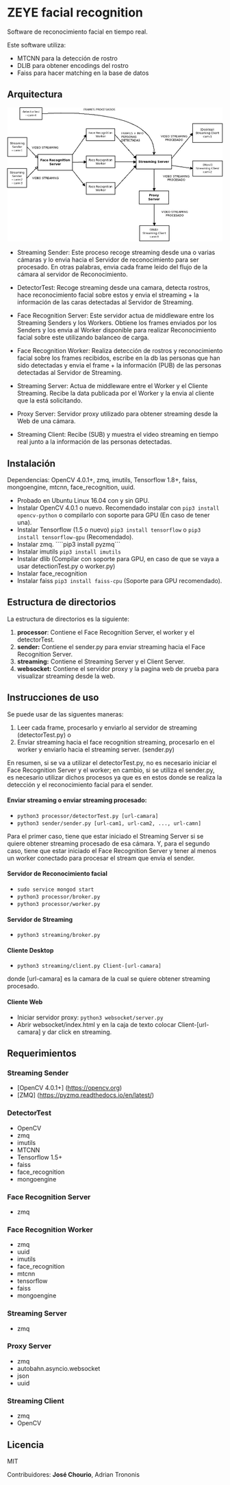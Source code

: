 # ZEYE facial recognition
Software de reconocimiento facial en tiempo real.

Este software utiliza:
- MTCNN para la detección de rostro
- DLIB para obtener encodings del rostro
- Faiss para hacer matching en la base de datos

## Arquitectura
![](architecture.jpeg)

- Streaming Sender: Este proceso recoge streaming desde una o varias cámaras y lo envia hacia el Servidor de reconocimiento para ser procesado. En otras palabras, envia cada frame leido del flujo de la cámara al servidor de Reconocimiento.

- DetectorTest: Recoge streaming desde una camara, detecta rostros, hace reconocimiento facial sobre estos y envia el streaming + la información de las caras detectadas al Servidor de Streaming.

- Face Recognition Server: Este servidor actua de middleware entre los Streaming Senders y los Workers. Obtiene los frames enviados por los Senders y los envia al Worker disponible para realizar Reconocimiento facial sobre este utilizando balanceo de carga.

- Face Recognition Worker: Realiza detección de rostros y reconocimiento facial sobre los frames recibidos, escribe en la db las personas que han sido detectadas y envia el frame + la información (PUB) de las personas detectadas al Servidor de Streaming.

- Streaming Server: Actua de middleware entre el Worker y el Cliente Streaming. Recibe la data publicada por el Worker y la envia al cliente que la está solicitando.

- Proxy Server: Servidor proxy utilizado para obtener streaming desde la Web de una cámara.

- Streaming Client: Recibe (SUB) y muestra el video streaming en tiempo real junto a la información de las personas detectadas.

## Instalación
Dependencias: OpenCV 4.0.1+, zmq, imutils, Tensorflow 1.8+, faiss, mongoengine, mtcnn, face_recognition, uuid.

- Probado en Ubuntu Linux 16.04 con y sin GPU.
- Instalar OpenCV 4.0.1 o nuevo. Recomendado instalar con ```pip3 install opencv-python``` o compilarlo con soporte para GPU (En caso de tener una).
- Instalar Tensorflow (1.5 o nuevo) ```pip3 install tensorflow``` o ```pip3 install tensorflow-gpu``` (Recomendado).
- Instalar zmq. ````pip3 install pyzmq```
- Instalar imutils ```pip3 install imutils```
- Instalar dlib (Compilar con soporte para GPU, en caso de que se vaya a usar detectionTest.py o worker.py)
- Instalar face_recognition
- Instalar faiss ```pip3 install faiss-cpu``` (Soporte para GPU recomendado).

## Estructura de directorios

La estructura de directorios es la siguiente:

1. **processor**: Contiene el Face Recognition Server, el worker y el detectorTest.
2. **sender:** Contiene el sender.py para enviar streaming hacia el Face Recognition Server.
3. **streaming:** Contiene el Streaming Server y el Client Server.
4. **websocket:** Contiene el servidor proxy y la pagina web de prueba para visualizar streaming desde la web.

## Instrucciones de uso

Se puede usar de las siguentes maneras:
 1. Leer cada frame, procesarlo y enviarlo al servidor de streaming (detectorTest.py) o
 2. Enviar streaming hacia el face recognition streaming, procesarlo en el worker y enviarlo hacia el streaming server. (sender.py) 

En resumen, si se va a utilizar el detectorTest.py, no es necesario iniciar el Face Recognition Server y el worker; en cambio, si se utiliza el sender.py, es necesario utilizar dichos procesos ya que es en estos donde se realiza la detección y el reconocimiento facial para el sender.

#### Enviar streaming o enviar streaming procesado:

- ```python3 processor/detectorTest.py [url-camara]```
- ```python3 sender/sender.py [url-cam1, url-cam2, ..., url-camn]```


Para el primer caso, tiene que estar iniciado el Streaming Server si se quiere obtener streaming procesado de esa cámara. Y, para el segundo caso, tiene que estar iniciado el Face Recognition Server y tener al menos un worker conectado para procesar el stream que envia el sender.

#### Servidor de Reconocimiento facial
- ```sudo service mongod start```
- ```python3 processor/broker.py```
- ```python3 processor/worker.py```

#### Servidor de Streaming
- ```python3 streaming/broker.py```

#### Cliente Desktop
- ```python3 streaming/client.py Client-[url-camara]```

donde [url-camara] es la camara de la cual se quiere obtener streaming procesado.

#### Cliente Web
- Iniciar servidor proxy: ```python3 websocket/server.py```
- Abrir websocket/index.html y en la caja de texto colocar Client-[url-camara] y dar click en streaming.

## Requerimientos

### Streaming Sender
- [OpenCV 4.0.1+] (https://opencv.org)
- [ZMQ] (https://pyzmq.readthedocs.io/en/latest/)

### DetectorTest
- OpenCV
- zmq
- imutils
- MTCNN
- Tensorflow 1.5+
- faiss
- face_recognition
- mongoengine

### Face Recognition Server
- zmq

### Face Recognition Worker
- zmq
- uuid
- imutils
- face_recognition
- mtcnn
- tensorflow
- faiss
- mongoengine

### Streaming Server
- zmq

### Proxy Server
- zmq
- autobahn.asyncio.websocket
- json
- uuid

### Streaming Client
- zmq
- OpenCV

## Licencia

MIT

Contribuidores: **José Chourio**, Adrian Trononis